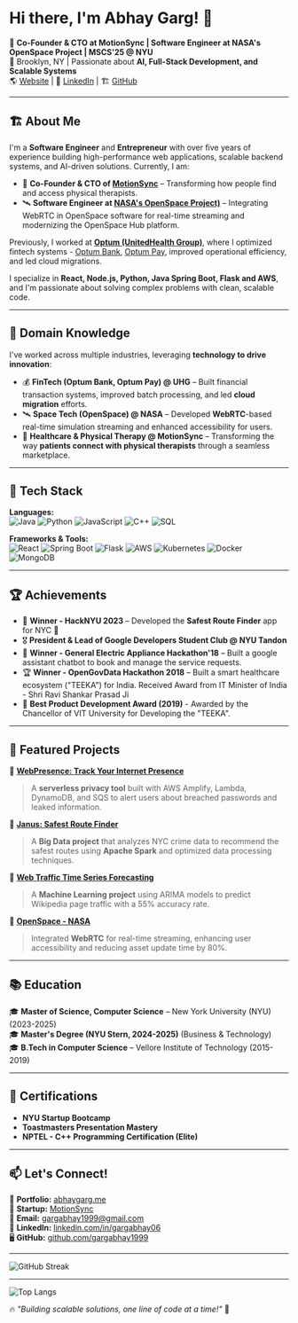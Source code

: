 # Hi there, I'm Abhay Garg! 👋

🚀 **Co-Founder & CTO at MotionSync | Software Engineer at NASA's OpenSpace Project | MSCS'25 @ NYU**  
📍 Brooklyn, NY | Passionate about **AI, Full-Stack Development, and Scalable Systems**  
🌎 [Website](https://www.abhaygarg.me) | 🔗 [LinkedIn](https://linkedin.com/in/gargabhay06) | 🏗️ [GitHub](https://github.com/gargabhay1999)  

---

## 🏗️ About Me

I'm a **Software Engineer** and **Entrepreneur** with over five years of experience building high-performance web applications, scalable backend systems, and AI-driven solutions. Currently, I am:

- 🚀 **Co-Founder & CTO of [MotionSync](https://www.motionsync.io)** – Transforming how people find and access physical therapists.  
- 🛰 **Software Engineer at [NASA's OpenSpace Project)](https://science.nasa.gov/sciact-team/openspace-project/)** – Integrating WebRTC in OpenSpace software for real-time streaming and modernizing the OpenSpace Hub platform.  

Previously, I worked at **[Optum (UnitedHealth Group)](https://www.unitedhealthgroup.com/)**, where I optimized fintech systems - [Optum Bank](https://www.optumbank.com/), [Optum Pay](https://www.optum.com/en/financial-services.html), improved operational efficiency, and led cloud migrations.

I specialize in **React, Node.js, Python, Java Spring Boot, Flask and AWS**, and I'm passionate about solving complex problems with clean, scalable code.

---

## 🔬 Domain Knowledge

I've worked across multiple industries, leveraging **technology to drive innovation**:

- 💰 **FinTech (Optum Bank, Optum Pay) @ UHG** – Built financial transaction systems, improved batch processing, and led **cloud migration** efforts.  
- 🛰 **Space Tech (OpenSpace) @ NASA** – Developed **WebRTC**-based real-time simulation streaming and enhanced accessibility for users.  
- 🏥 **Healthcare & Physical Therapy @ MotionSync** – Transforming the way **patients connect with physical therapists** through a seamless marketplace.  

---

## 🔧 Tech Stack

**Languages:**  
![Java](https://img.shields.io/badge/Java-%23ED8B00.svg?style=flat&logo=openjdk&logoColor=white)
![Python](https://img.shields.io/badge/Python-%233776AB.svg?style=flat&logo=python&logoColor=white)
![JavaScript](https://img.shields.io/badge/JavaScript-%23F7DF1E.svg?style=flat&logo=javascript&logoColor=black)
![C++](https://img.shields.io/badge/C++-%2300599C.svg?style=flat&logo=cplusplus&logoColor=white)
![SQL](https://img.shields.io/badge/SQL-%230074D9.svg?style=flat&logo=mysql&logoColor=white)

**Frameworks & Tools:**  
![React](https://img.shields.io/badge/React-%2361DAFB.svg?style=flat&logo=react&logoColor=black)
![Spring Boot](https://img.shields.io/badge/Spring%20Boot-%236DB33F.svg?style=flat&logo=spring&logoColor=white)
![Flask](https://img.shields.io/badge/Flask-%23000000.svg?style=flat&logo=flask&logoColor=white)
![AWS](https://img.shields.io/badge/AWS-%23FF9900.svg?style=flat&logo=amazonaws&logoColor=white)
![Kubernetes](https://img.shields.io/badge/Kubernetes-%23326CE5.svg?style=flat&logo=kubernetes&logoColor=white)
![Docker](https://img.shields.io/badge/Docker-%230099E5.svg?style=flat&logo=docker&logoColor=white)
![MongoDB](https://img.shields.io/badge/MongoDB-%2347A248.svg?style=flat&logo=mongodb&logoColor=white)

---

## 🏆 Achievements

- 🥇 **Winner - HackNYU 2023** – Developed the **Safest Route Finder** app for NYC 🚦  
- 🎖 **President & Lead of Google Developers Student Club @ NYU Tandon**
- 🥇 **Winner - General Electric Appliance Hackathon'18** – Built a google assistant chatbot to book and manage the service requests.
- 🏆 **Winner - OpenGovData Hackathon 2018** – Built a smart healthcare ecosystem ("TEEKA") for India. Received Award from IT Minister of India - Shri Ravi Shankar Prasad Ji 
- 🏅 **Best Product Development Award (2019)**  - Awarded by the Chancellor of VIT University for Developing the "TEEKA".

---

## 📌 Featured Projects

🚀 **[WebPresence: Track Your Internet Presence](https://github.com/gargabhay1999/webpresence)**  
> A **serverless privacy tool** built with AWS Amplify, Lambda, DynamoDB, and SQS to alert users about breached passwords and leaked information.  

🚀 **[Janus: Safest Route Finder](https://github.com/gargabhay1999/Janus-BigData)**  
> A **Big Data project** that analyzes NYC crime data to recommend the safest routes using **Apache Spark** and optimized data processing techniques.  

🚀 **[Web Traffic Time Series Forecasting](https://github.com/gargabhay1999/Web-Traffic-Time-Series-Forecasting)**  
> A **Machine Learning project** using ARIMA models to predict Wikipedia page traffic with a 55% accuracy rate.  

🚀 **[OpenSpace - NASA](https://github.com/openSpace)**  
> Integrated **WebRTC** for real-time streaming, enhancing user accessibility and reducing asset update time by 80%.  

---

## 📚 Education

🎓 **Master of Science, Computer Science** – New York University (NYU) (2023-2025)  
🎓 **Master's Degree (NYU Stern, 2024-2025)** (Business & Technology)  
🎓 **B.Tech in Computer Science** – Vellore Institute of Technology (2015-2019)  

---

## 📜 Certifications

- **NYU Startup Bootcamp**  
- **Toastmasters Presentation Mastery**  
- **NPTEL - C++ Programming Certification (Elite)**  

---

## 📫 Let's Connect!

💼 **Portfolio:** [abhaygarg.me](https://www.abhaygarg.me)  
🏢 **Startup:** [MotionSync](https://www.motionsync.io)  
📧 **Email:** gargabhay1999@gmail.com  
📱 **LinkedIn:** [linkedin.com/in/gargabhay06](https://linkedin.com/in/gargabhay06)  
🖥️ **GitHub:** [github.com/gargabhay1999](https://github.com/gargabhay1999)  

---

![GitHub Streak](https://streak-stats.demolab.com/?user=gargabhay1999)

---

![Top Langs](https://github-readme-stats.vercel.app/api/top-langs/?username=gargabhay1999)

🔥 *"Building scalable solutions, one line of code at a time!"* 🚀
